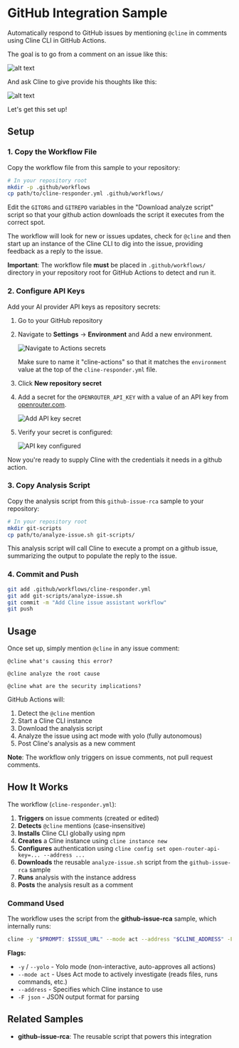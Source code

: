 # GitHub Integration Sample

Automatically respond to GitHub issues by mentioning `@cline` in comments using
Cline CLI in GitHub Actions.

The goal is to go from a comment on an issue like this:

![alt text](readme/ss0a-comment.png)

And ask Cline to give provide his thoughts like this:

![alt text](readme/ss0b-final.png)

Let's get this set up!

## Setup

### 1. Copy the Workflow File

Copy the workflow file from this sample to your repository:

```bash
# In your repository root
mkdir -p .github/workflows
cp path/to/cline-responder.yml .github/workflows/
```

Edit the `GITORG` and `GITREPO` variables in the "Download analyze script"
script so that your github action downloads the script it executes from the
correct spot.

The workflow will look for new or issues updates, check for `@cline` and then
start up an instance of the Cline CLI to dig into the issue, providing feedback
as a reply to the issue.

**Important**: The workflow file **must** be placed in `.github/workflows/`
directory in your repository root for GitHub Actions to detect and run it.

### 2. Configure API Keys

Add your AI provider API keys as repository secrets:

1. Go to your GitHub repository
2. Navigate to **Settings** → **Environment** and Add a new environment.

   ![Navigate to Actions secrets](readme/ss01-environment.png)

   Make sure to name it "cline-actions" so that it matches the `environment`
   value at the top of the `cline-responder.yml` file.

3. Click **New repository secret**
4. Add a secret for the `OPENROUTER_API_KEY` with a value of an API key from
   [openrouter.com](https://openrouter.com).

   ![Add API key secret](readme/ss02-api-key.png)

5. Verify your secret is configured:

   ![API key configured](readme/ss03-ready.png)

Now you're ready to supply Cline with the credentials it needs in a github
action.

### 3. Copy Analysis Script

Copy the analysis script from this `github-issue-rca` sample to your repository:

```bash
# In your repository root
mkdir git-scripts
cp path/to/analyze-issue.sh git-scripts/
```
This analysis script will call Cline to execute a prompt on a github issue,
summarizing the output to populate the reply to the issue.

### 4. Commit and Push

```bash
git add .github/workflows/cline-responder.yml
git add git-scripts/analyze-issue.sh
git commit -m "Add Cline issue assistant workflow"
git push
```

## Usage

Once set up, simply mention `@cline` in any issue comment:

```
@cline what's causing this error?

@cline analyze the root cause

@cline what are the security implications?
```

GitHub Actions will:
1. Detect the `@cline` mention
2. Start a Cline CLI instance
3. Download the analysis script
4. Analyze the issue using act mode with yolo (fully autonomous)
5. Post Cline's analysis as a new comment

**Note**: The workflow only triggers on issue comments, not pull request
comments.

## How It Works

The workflow (`cline-responder.yml`):

1. **Triggers** on issue comments (created or edited)
2. **Detects** `@cline` mentions (case-insensitive)
3. **Installs** Cline CLI globally using npm
4. **Creates** a Cline instance using `cline instance new`
5. **Configures** authentication using `cline config set open-router-api-key=...
   --address ...`
6. **Downloads** the reusable `analyze-issue.sh` script from the
   `github-issue-rca` sample
7. **Runs** analysis with the instance address
8. **Posts** the analysis result as a comment

### Command Used

The workflow uses the script from the **github-issue-rca** sample, which
internally runs:

```bash
cline -y "$PROMPT: $ISSUE_URL" --mode act --address "$CLINE_ADDRESS" -F json
```

**Flags:**
- `-y` / `--yolo` - Yolo mode (non-interactive,
  auto-approves all actions)
- `--mode act` - Uses Act mode to actively investigate (reads files, runs
  commands, etc.)
- `--address` - Specifies which Cline instance to use
- `-F json` - JSON output format for parsing

## Related Samples

- **github-issue-rca**: The reusable script that powers this integration
